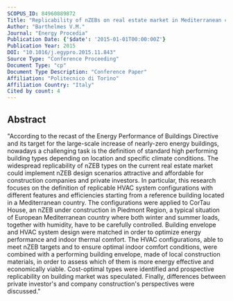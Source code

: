 ```yaml
---
SCOPUS_ID: 84960889872
Title: "Replicability of nZEBs on real estate market in Mediterranean countries"
Author: "Barthelmes V.M."
Journal: "Energy Procedia"
Publication Date: {'$date': '2015-01-01T00:00:00Z'}
Publication Year: 2015
DOI: "10.1016/j.egypro.2015.11.843"
Source Type: "Conference Proceeding"
Document Type: "cp"
Document Type Description: "Conference Paper"
Affiliation: "Politecnico di Torino"
Affiliation Country: "Italy"
Cited by count: 4
---
```


## Abstract
"According to the recast of the Energy Performance of Buildings Directive and its target for the large-scale increase of nearly-zero energy buildings, nowadays a challenging task is the definition of standard high performing building types depending on location and specific climate conditions. The widespread replicability of nZEB types on the current real estate market could implement nZEB design scenarios attractive and affordable for construction companies and private investors. In particular, this research focuses on the definition of replicable HVAC system configurations with different features and efficiencies starting from a reference building located in a Mediterranean country. The configurations were applied to CorTau House, an nZEB under construction in Piedmont Region, a typical situation of European Mediterranean country where both winter and summer loads, together with humidity, have to be carefully controlled. Building envelope and HVAC system design were matched in order to optimize energy performance and indoor thermal comfort. The HVAC configurations, able to meet nZEB targets and to ensure optimal indoor comfort conditions, were combined with a performing building envelope, made of local construction materials, in order to assess which of them is more energy effective and economically viable. Cost-optimal types were identified and prospective replicability on building market was speculated. Finally, differences between private investor's and company construction's perspectives were discussed."
